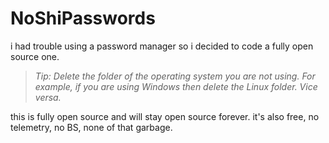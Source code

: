 # NoShiPasswords
i had trouble using a password manager so i decided to code a fully open source one.

> *Tip: Delete the folder of the operating system you are not using. For example, if you are using Windows then delete the Linux folder. Vice versa.*

this is fully open source and will stay open source forever. it's also free, no telemetry, no BS, none of that garbage.
